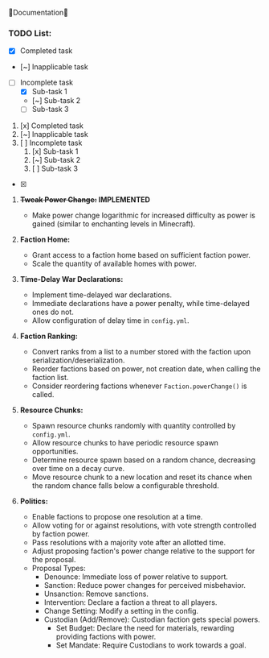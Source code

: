 🌟Documentation🌟

### TODO List:

- [x] Completed task
- [~] Inapplicable task
- [ ] Incomplete task
  - [x] Sub-task 1
  - [~] Sub-task 2
  - [ ] Sub-task 3

1. [x] Completed task
1. [~] Inapplicable task
1. [ ] Incomplete task
   1. [x] Sub-task 1
   1. [~] Sub-task 2
   1. [ ] Sub-task 3

* [x]
1. **~~Tweak Power Change:~~ IMPLEMENTED**
    - Make power change logarithmic for increased difficulty as power is gained (similar to enchanting levels in Minecraft).

2. **Faction Home:**
    - Grant access to a faction home based on sufficient faction power.
    - Scale the quantity of available homes with power.

3. **Time-Delay War Declarations:**
    - Implement time-delayed war declarations.
    - Immediate declarations have a power penalty, while time-delayed ones do not.
    - Allow configuration of delay time in `config.yml`.

4. **Faction Ranking:**
    - Convert ranks from a list to a number stored with the faction upon serialization/deserialization.
    - Reorder factions based on power, not creation date, when calling the faction list.
    - Consider reordering factions whenever `Faction.powerChange()` is called.

5. **Resource Chunks:**
    - Spawn resource chunks randomly with quantity controlled by `config.yml`.
    - Allow resource chunks to have periodic resource spawn opportunities.
    - Determine resource spawn based on a random chance, decreasing over time on a decay curve.
    - Move resource chunk to a new location and reset its chance when the random chance falls below a configurable threshold.

6. **Politics:**
    - Enable factions to propose one resolution at a time.
    - Allow voting for or against resolutions, with vote strength controlled by faction power.
    - Pass resolutions with a majority vote after an allotted time.
    - Adjust proposing faction's power change relative to the support for the proposal.
    - Proposal Types:
        - Denounce: Immediate loss of power relative to support.
        - Sanction: Reduce power changes for perceived misbehavior.
        - Unsanction: Remove sanctions.
        - Intervention: Declare a faction a threat to all players.
        - Change Setting: Modify a setting in the config.
        - Custodian (Add/Remove): Custodian faction gets special powers.
            - Set Budget: Declare the need for materials, rewarding providing factions with power.
            - Set Mandate: Require Custodians to work towards a goal.

